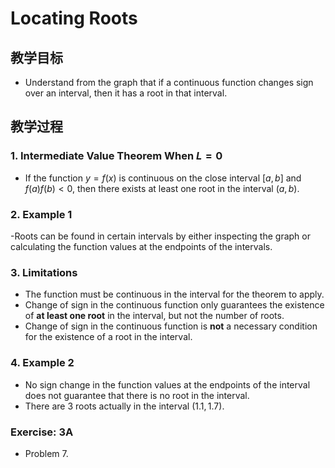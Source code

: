 # **Locating Roots**

## 教学目标

- Understand from the graph that if a continuous function changes sign over an interval, then it has a root in that interval.

## 教学过程

### 1. Intermediate Value Theorem When $L=0$

- If the function $y=f(x)$ is continuous on the close interval $[a,b]$ and $f(a)f(b)<0$, then there exists at least one root in the interval $(a,b)$.

### 2. Example 1

-Roots can be found in certain intervals by either inspecting the graph or calculating the function values at the endpoints of the intervals.

### 3. Limitations

- The function must be continuous in the interval for the theorem to apply.
- Change of sign in the continuous function only guarantees the existence of **at least one root** in the interval, but not the number of roots.
- Change of sign in the continuous function is **not** a necessary condition for the existence of a root in the interval.

### 4. Example 2

- No sign change in the function values at the endpoints of the interval does not guarantee that there is no root in the interval.
- There are 3 roots actually in the interval $(1.1,1.7)$.

### Exercise: 3A

- Problem 7.
